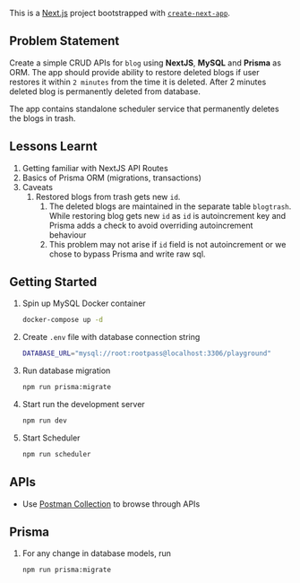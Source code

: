 This is a [Next.js](https://nextjs.org/) project bootstrapped with [`create-next-app`](https://github.com/vercel/next.js/tree/canary/packages/create-next-app).

## Problem Statement

Create a simple CRUD APIs for `blog` using **NextJS**, **MySQL** and **Prisma** as ORM. The app should provide ability to restore deleted blogs if user restores it within `2 minutes` from the time it is deleted. After 2 minutes deleted blog is permanently deleted from database.

The app contains standalone scheduler service that permanently deletes the blogs in trash.

## Lessons Learnt

1. Getting familiar with NextJS API Routes
1. Basics of Prisma ORM (migrations, transactions)
1. Caveats
   1. Restored blogs from trash gets new `id`.
      1. The deleted blogs are maintained in the separate table `blogtrash`. While restoring blog gets new `id` as `id` is autoincrement key and Prisma adds a check to avoid overriding autoincrement behaviour
      1. This problem may not arise if `id` field is not autoincrement or we chose to bypass Prisma and write raw sql.

## Getting Started

1. Spin up MySQL Docker container

   ```bash
   docker-compose up -d
   ```

1. Create `.env` file with database connection string

   ```bash
   DATABASE_URL="mysql://root:rootpass@localhost:3306/playground"
   ```

1. Run database migration
   ```bash
   npm run prisma:migrate
   ```
1. Start run the development server
   ```bash
   npm run dev
   ```

1. Start Scheduler
   ```bash
   npm run scheduler
   ```
## APIs

-  Use [Postman Collection](blogtrash.postman_collection.json) to browse through APIs

## Prisma

1. For any change in database models, run
   ```bash
   npm run prisma:migrate
   ```
